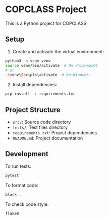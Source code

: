 # COPCLASS Project

This is a Python project for COPCLASS.

## Setup

1. Create and activate the virtual environment:
```bash
python3 -m venv venv
source venv/bin/activate  # On Unix/macOS
# or
.\venv\Scripts\activate  # On Windows
```

2. Install dependencies:
```bash
pip install -r requirements.txt
```

## Project Structure

- `src/`: Source code directory
- `tests/`: Test files directory
- `requirements.txt`: Project dependencies
- `README.md`: Project documentation

## Development

To run tests:
```bash
pytest
```

To format code:
```bash
black .
```

To check code style:
```bash
flake8
``` 